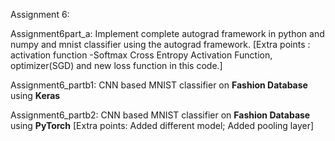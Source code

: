Assignment 6:

Assignment6part_a:  Implement complete autograd framework in python and numpy  and mnist classifier using the autograd framework.
[Extra points : activation function -Softmax Cross Entropy Activation Function, optimizer(SGD) and new loss function in this code.]

Assignment6_partb1: CNN based MNIST classifier on **Fashion Database** using **Keras** 

Assignment6_partb2: CNN based MNIST classifier on **Fashion Database** using **PyTorch** 
[Extra points: Added different model; Added pooling layer]



